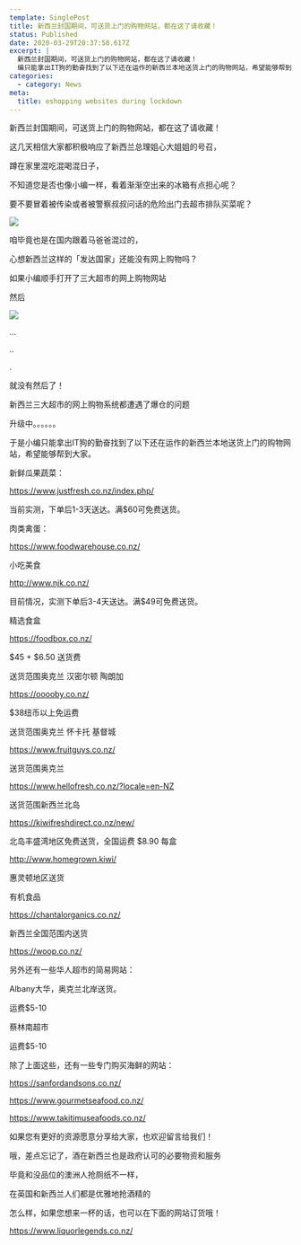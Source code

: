 ```yaml
---
template: SinglePost
title: 新西兰封国期间，可送货上门的购物网站，都在这了请收藏！
status: Published
date: 2020-03-29T20:37:58.617Z
excerpt: |
  新西兰封国期间，可送货上门的购物网站，都在这了请收藏！
  编只能拿出IT狗的勤奋找到了以下还在运作的新西兰本地送货上门的购物网站，希望能够帮到大家。
categories:
  - category: News
meta:
  title: eshopping websites during lockdown
---
```

新西兰封国期间，可送货上门的购物网站，都在这了请收藏！









这几天相信大家都积极响应了新西兰总理姐心大姐姐的号召，

蹲在家里混吃混喝混日子，

不知道您是否也像小编一样，看着渐渐空出来的冰箱有点担心呢？

要不要冒着被传染或者被警察叔叔问话的危险出门去超市排队买菜呢？



![](https://ucarecdn.com/ab4afe6b-6f27-40e3-89cb-ee62fd742fbd/)





咱毕竟也是在国内跟着马爸爸混过的，

心想新西兰这样的「发达国家」还能没有网上购物吗？

如果小编顺手打开了三大超市的网上购物网站

然后

![](https://ucarecdn.com/2743351d-385a-4b22-9b7f-d7428fd45878/)

...

..

.











就没有然后了！

新西兰三大超市的网上购物系统都遭遇了爆仓的问题

升级中。。。。。。



于是小编只能拿出IT狗的勤奋找到了以下还在运作的新西兰本地送货上门的购物网站，希望能够帮到大家。



新鲜瓜果蔬菜：

https://www.justfresh.co.nz/index.php/

当前实测，下单后1-3天送达。满$60可免费送货。





肉类禽蛋：

https://www.foodwarehouse.co.nz/







小吃美食

http://www.njk.co.nz/

目前情况，实测下单后3-4天送达。满$49可免费送货。











精选食盒

https://foodbox.co.nz/

$45 + $6.50 送货费

送货范围奥克兰 汉密尔顿 陶朗加 







https://ooooby.co.nz/

$38纽币以上免运费 



送货范围奥克兰 怀卡托 基督城 







https://www.fruitguys.co.nz/

送货范围奥克兰 









https://www.hellofresh.co.nz/?locale=en-NZ

送货范围新西兰北岛







https://kiwifreshdirect.co.nz/new/

北岛丰盛湾地区免费送货，全国运费 $8.90 每盒









http://www.homegrown.kiwi/

惠灵顿地区送货





有机食品

https://chantalorganics.co.nz/

新西兰全国范围内送货







https://woop.co.nz/













另外还有一些华人超市的简易网站：

Albany大华，奥克兰北岸送货。

运费$5-10







蔡林南超市 

运费$5-10







除了上面这些，还有一些专门购买海鲜的网站：

https://sanfordandsons.co.nz/







https://www.gourmetseafood.co.nz/







https://www.takitimuseafoods.co.nz/





如果您有更好的资源愿意分享给大家，也欢迎留言给我们！

哦，差点忘记了，酒在新西兰也是政府认可的必要物资和服务

毕竟和没品位的澳洲人抢厕纸不一样，

在英国和新西兰人们都是优雅地抢酒精的











怎么样，如果您想来一杯的话，也可以在下面的网站订货哦！



https://www.liquorlegends.co.nz/
